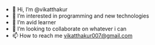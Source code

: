 - 👋 Hi, I’m @vikatthakur
- 👀 I’m interested in programming and new technologies
- 🌱 I’m avid learner
- 💞️ I’m looking to collaborate on whatever i can
- 📫 How to reach me vikatthakur007@gmail.com

<!---
vikatthakur/vikatthakur is a ✨ special ✨ repository because its `README.md` (this file) appears on your GitHub profile.
You can click the Preview link to take a look at your changes.
--->
